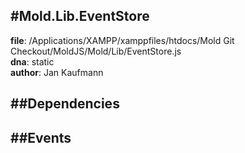 
#Mold.Lib.EventStore
---------------------------------------

__file__: /Applications/XAMPP/xamppfiles/htdocs/Mold Git Checkout/MoldJS/Mold/Lib/EventStore.js  
__dna__: static  
__author__: Jan Kaufmann  

	






##Dependencies
--------------



##Events
--------------






 

 


 



		
